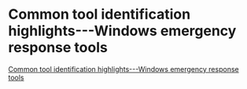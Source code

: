 # Common tool identification highlights---Windows emergency response tools
[Common tool identification highlights---Windows emergency response tools](https://aiwithcloud.com/2022/09/15/common_tool_identification_highlights___windows_emergency_response_tools/)